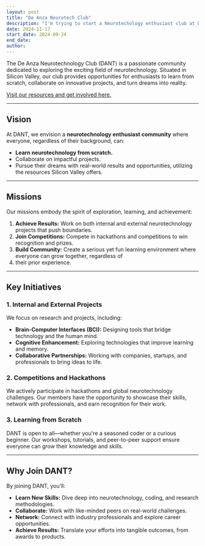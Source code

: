 ```yaml
---
layout: post
title: "De Anza Neurotech Club"
description: "I'm trying to start a Neurotechology enthusiast club at De Anza College."
date: 2024-11-17
start_date: 2024-09-24
end_date:
author:
---
```


The De Anza Neurotechnology Club (DANT) is a passionate community dedicated to exploring the exciting field of 
neurotechnology. Situated in Silicon Valley, our club provides opportunities for enthusiasts to learn from scratch, 
collaborate on innovative projects, and turn dreams into reality.

[Visit our resources and get involved here.](https://linktr.ee/deanzaneurotech)

---

## Vision

At DANT, we envision a **neurotechnology enthusiast community** where everyone, regardless of their background, can:

- **Learn neurotechnology from scratch.**
- Collaborate on impactful projects.
- Pursue their dreams with real-world results and opportunities, utilizing the resources Silicon Valley offers.

---

## Missions

Our missions embody the spirit of exploration, learning, and achievement:

1. **Achieve Results:** Work on both internal and external neurotechnology projects that push boundaries.
2. **Join Competitions:** Compete in hackathons and competitions to win recognition and prizes.
3. **Build Community:** Create a serious yet fun learning environment where everyone can grow together, regardless of 
4. their prior experience.

---

## Key Initiatives

### 1. **Internal and External Projects**
We focus on research and projects, including:
- **Brain-Computer Interfaces (BCI):** Designing tools that bridge technology and the human mind.
- **Cognitive Enhancement:** Exploring technologies that improve learning and memory.
- **Collaborative Partnerships:** Working with companies, startups, and professionals to bring ideas to life.

### 2. **Competitions and Hackathons**
We actively participate in hackathons and global neurotechnology challenges. Our members have the opportunity to showcase 
their skills, network with professionals, and earn recognition for their work.

### 3. **Learning from Scratch**
DANT is open to all—whether you're a seasoned coder or a curious beginner. Our workshops, tutorials, and peer-to-peer 
support ensure everyone can grow their knowledge and skills.

---

## Why Join DANT?

By joining DANT, you'll:
- **Learn New Skills:** Dive deep into neurotechnology, coding, and research methodologies.
- **Collaborate:** Work with like-minded peers on real-world challenges.
- **Network:** Connect with industry professionals and explore career opportunities.
- **Achieve Results:** Translate your efforts into tangible outcomes, from awards to products.

